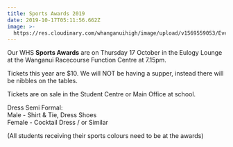 ```yaml
---
title: Sports Awards 2019
date: 2019-10-17T05:11:56.662Z
image: >-
  https://res.cloudinary.com/whanganuihigh/image/upload/v1569559053/Events/Sports-1.jpg
---
```

Our WHS **Sports Awards** are on Thursday 17 October in the Eulogy Lounge at the Wanganui Racecourse Function Centre at 7.15pm.  

Tickets this year are $10. We will NOT be having a supper, instead there will be nibbles on the tables.  

Tickets are on sale in the Student Centre or Main Office at school.  

Dress Semi Formal:  
Male - Shirt & Tie, Dress Shoes  
Female - Cocktail Dress / or Similar

(All students receiving their sports colours need to be at the awards)
